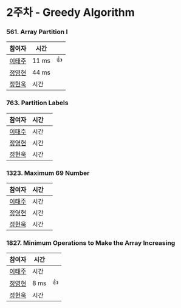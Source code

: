# 2주차  - Greedy Algorithm
### 561. Array Partition I
| 참여자 | 시간 |  |
|--|--|--|
| [이태주](https://github.com/TaeJu)  | 11 ms | 👍 |
| [정영현](https://github.com/Young-cpu)  | 44 ms |  |
| [정현욱](https://github.com/hyunukjeong)  | 시간 |  |

### 763. Partition Labels
| 참여자 | 시간 |  |
|--|--|--|
| [이태주](https://github.com/TaeJu)  | 시간 |  |
| [정영현](https://github.com/Young-cpu)  | 시간 |  |
| [정현욱](https://github.com/hyunukjeong)  | 시간 |  |

### 1323. Maximum 69 Number
| 참여자 | 시간 |  |
|--|--|--|
| [이태주](https://github.com/TaeJu)  | 시간 |  |
| [정영현](https://github.com/Young-cpu)  | 시간 |  |
| [정현욱](https://github.com/hyunukjeong)  | 시간 |  |

### 1827. Minimum Operations to Make the Array Increasing
| 참여자 | 시간 |  |
|--|--|--|
| [이태주](https://github.com/TaeJu)  | 시간 |  |
| [정영현](https://github.com/Young-cpu)  | 8 ms | 👍 |
| [정현욱](https://github.com/hyunukjeong)  | 시간 |  |

